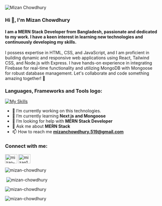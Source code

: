 ![Mizan Chowdhury](https://github.com/Mizan-Chowdhury/mizan-chowdhury/assets/138617483/015b2048-fa12-484e-963d-e7afdfebd99f)

### Hi 👋, I'm Mizan Chowdhury

#### I am a MERN Stack Developer from Bangladesh, passionate and dedicated to my work. I have a keen interest in learning new technologies and continuously developing my skills.

I possess expertise in HTML, CSS, and JavaScript, and I am proficient in building dynamic and responsive web applications using React, Tailwind CSS, and Node.js with Express. I have hands-on experience in integrating Firebase for real-time functionality and utilizing MongoDB with Mongoose for robust database management. Let's collaborate and code something amazing together! 🚀

<h3 align="left">Languages, Frameworks and Tools logo:</h3>
 
[![My Skills](https://skillicons.dev/icons?i=html,css,js,react,vite,firebase,mongodb,nodejs,express,git,github,vscode,postman,figma)](https://skillicons.dev)


- 🔭 I’m currently working on this technologies.
- 🌱 I’m currently learning **Next js and Mongoose**
- 🤝 I’m looking for help with **MERN Stack Developer**
- 💬 Ask me about **MERN Stack**
- 📫 How to reach me **mizanchowdhury.519@gmail.com**

<h3 align="">Connect with me:</h3>
<p align="left">
<a href="https://linkedin.com/in/mizan-chowdhury" target="blank"><img align="center" src="https://raw.githubusercontent.com/rahuldkjain/github-profile-readme-generator/master/src/images/icons/Social/linked-in-alt.svg" alt="mizan-chowdhury" height="30" width="40" /></a>
<a href="https://fb.com/mizan1034" target="blank"><img align="center" src="https://raw.githubusercontent.com/rahuldkjain/github-profile-readme-generator/master/src/images/icons/Social/facebook.svg" alt="mizan1034" height="30" width="40" /></a>
</p>




<p><img align="" src="https://github-readme-stats.vercel.app/api/top-langs?username=mizan-chowdhury&show_icons=true&locale=en&layout=compact" alt="mizan-chowdhury" /></p>

<p>&nbsp;<img align="center" src="https://github-readme-stats.vercel.app/api?username=mizan-chowdhury&show_icons=true&locale=en" alt="mizan-chowdhury" /></p>

<p><img align="center" src="https://github-readme-streak-stats.herokuapp.com/?user=mizan-chowdhury&" alt="mizan-chowdhury" /></p>


<p align="left"> <img src="https://komarev.com/ghpvc/?username=mizan-chowdhury&label=Profile%20views&color=0e75b6&style=flat" alt="mizan-chowdhury" /> </p>



